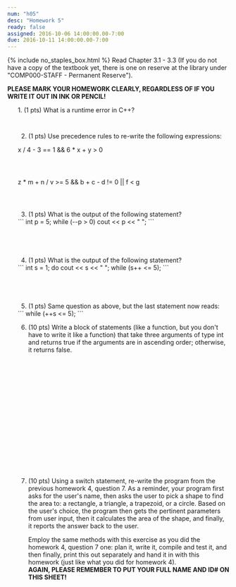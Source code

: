 ```yaml
---
num: "h05"
desc: "Homework 5"
ready: false
assigned: 2016-10-06 14:00:00.00-7:00
due: 2016-10-11 14:00:00.00-7:00
---
```

{% include no_staples_box.html %}
Read Chapter 3.1 - 3.3 (If you do not have a copy of the textbook yet, there is one on reserve at the library under "COMP000-STAFF - Permanent Reserve").

<b>PLEASE MARK YOUR HOMEWORK CLEARLY, REGARDLESS OF IF YOU WRITE IT OUT IN INK OR PENCIL!</b>

<ol markdown="1">
1.	(1 pts) What is a runtime error in C++?
  <div style="margin-bottom:3em"></div>

2.	(1 pts) Use precedence rules to re-write the following expressions:
  <div style="margin-bottom:1em"></div>
	x / 4 - 3 == 1 && 6 * x + y > 0
  <div style="margin-bottom:4em"></div>
	z * m + n / v >= 5 && b + c - d != 0 || f < g
  <div style="margin-bottom:4em"></div>

3.	(1 pts) What is the output of the following statement?
  <div markdown="1">
```
int p = 5;
while (--p > 0)
     cout << p << " ";
```
  </div>
  <div style="margin-bottom:5em"></div>

4.	(1 pts) What is the output of the following statement?
  <div markdown="1">
```
int s = 1;
do
     cout << s << " ";
while (s++ <= 5);
```
  </div>
  <div style="margin-bottom:5em"></div>

5.	(1 pts) Same question as above, but the last statement now reads:

  <div markdown="1">
```
while (++s <= 5);
```
  </div>
  <div class="pagebreak"></div>

6.	(10 pts) Write a block of statements (like a function, but you don't have to write it like a function) that take three arguments of type int and returns true if the arguments are in ascending order; otherwise, it returns false.
	<div style="margin-bottom:20em"></div>

7.	(10 pts) Using a switch statement, re-write the program from the previous homework 4, question 7. As a reminder, your program first asks for the user's name, then asks the user to pick a shape to find the area to: a rectangle, a triangle, a trapezoid, or a circle. Based on the user's choice, the program then gets the pertinent parameters from user input, then it calculates the area of the shape, and finally, it reports the answer back to the user.
	<div style="margin-bottom:1em"></div>
	Employ the same methods with this exercise as you did the homework 4, question 7 one: plan it, write it, compile and test it, and then finally, print this out separately and hand it in with this homework (just like what you did for homework 4).
	<div style="margin-bottom:0em"></div>
	<b>AGAIN, PLEASE REMEMBER TO PUT YOUR FULL NAME AND ID# ON THIS SHEET!</b>
	
</ol>
